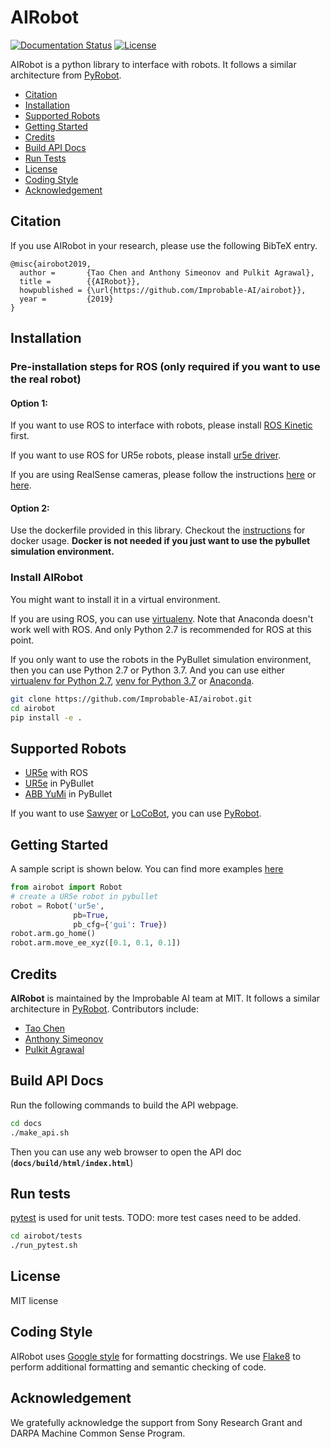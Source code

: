 # AIRobot

[![Documentation Status](https://readthedocs.org/projects/airobot/badge/?version=latest)](https://airobot.readthedocs.io/en/latest/?badge=latest)
[![License](https://img.shields.io/badge/license-MIT-blue.svg)](https://github.com/Improbable-AI/airobot/blob/master/LICENSE)

AIRobot is a python library to interface with robots. It follows a similar architecture from [PyRobot](https://pyrobot.org).
- [Citation](#citation)
- [Installation](#installation)
- [Supported Robots](#supported-robots)
- [Getting Started](#getting-started)
- [Credits](#credits)
- [Build API Docs](#build-api-docs)
- [Run Tests](#run-tests)
- [License](#license)
- [Coding Style](#coding-style)
- [Acknowledgement](#acknowledgement)

## Citation

If you use AIRobot in your research, please use the following BibTeX entry.
```
@misc{airobot2019,
  author =       {Tao Chen and Anthony Simeonov and Pulkit Agrawal},
  title =        {{AIRobot}},
  howpublished = {\url{https://github.com/Improbable-AI/airobot}},
  year =         {2019}
}
```

## Installation

### Pre-installation steps for ROS (only required if you want to use the real robot)

#### Option 1:
If you want to use ROS to interface with robots, please install [ROS Kinetic](http://wiki.ros.org/kinetic/Installation/Ubuntu) first.

If you want to use ROS for UR5e robots, please install [ur5e driver](https://github.com/Improbable-AI/ur5e_robotiq_2f140). 

If you are using RealSense cameras, please follow the instructions [here](https://github.com/IntelRealSense/realsense-ros#installation-instructions) or [here](https://github.com/Improbable-AI/camera_calibration/tree/qa).

#### Option 2:
Use the dockerfile provided in this library. Checkout the [instructions](https://github.com/Improbable-AI/airobot/blob/master/docker) for docker usage. **Docker is not needed if you just want to use the pybullet simulation environment.**

### Install AIRobot

You might want to install it in a virtual environment. 

If you are using ROS, you can use [virtualenv](https://virtualenv.pypa.io/en/latest/installation/). Note that Anaconda doesn't work well with ROS. And only Python 2.7 is recommended for ROS at this point.

If you only want to use the robots in the PyBullet simulation environment, then you can use Python 2.7 or Python 3.7. And you can use either [virtualenv for Python 2.7](https://virtualenv.pypa.io/en/latest/installation/), [venv for Python 3.7](https://docs.python.org/3.7/tutorial/venv.html) or [Anaconda](https://docs.anaconda.com/anaconda/install/linux/).

```bash
git clone https://github.com/Improbable-AI/airobot.git
cd airobot
pip install -e .
```

## Supported Robots
* [UR5e](https://www.universal-robots.com/products/ur5-robot/) with ROS
* [UR5e](https://www.universal-robots.com/products/ur5-robot/) in PyBullet
* [ABB YuMi](https://new.abb.com/products/robotics/industrial-robots/irb-14000-yumi) in PyBullet

If you want to use [Sawyer](https://www.rethinkrobotics.com/sawyer) or [LoCoBot](https://locobot-website.netlify.com/), you can use [PyRobot](https://pyrobot.org).

## Getting Started
A sample script is shown below. You can find more examples [here](https://github.com/Improbable-AI/airobot/examples)

```python
from airobot import Robot
# create a UR5e robot in pybullet
robot = Robot('ur5e',
              pb=True,
              pb_cfg={'gui': True})
robot.arm.go_home()
robot.arm.move_ee_xyz([0.1, 0.1, 0.1])
```

## Credits
**AIRobot** is maintained by the Improbable AI team at MIT. It follows a similar architecture in [PyRobot](https://pyrobot.org). Contributors include:
* [Tao Chen](https://taochenshh.github.io/)
* [Anthony Simeonov](https://anthonysimeonov.github.io/)
* [Pulkit Agrawal](http://people.csail.mit.edu/pulkitag/)


## Build API Docs

Run the following commands to build the API webpage.

```bash
cd docs
./make_api.sh
```

Then you can use any web browser to open the API doc (**`docs/build/html/index.html`**)

## Run tests

[pytest](https://docs.pytest.org/en/latest/) is used for unit tests. TODO: more test cases need to be added.
```bash
cd airobot/tests
./run_pytest.sh
```

## License
MIT license

## Coding Style

AIRobot uses [Google style](https://sphinxcontrib-napoleon.readthedocs.io/en/latest/example_google.html) for formatting docstrings. We use [Flake8](https://pypi.org/project/flake8/) to perform additional formatting and semantic checking of code.

## Acknowledgement

We gratefully acknowledge the support from Sony Research Grant and DARPA Machine Common Sense Program.


